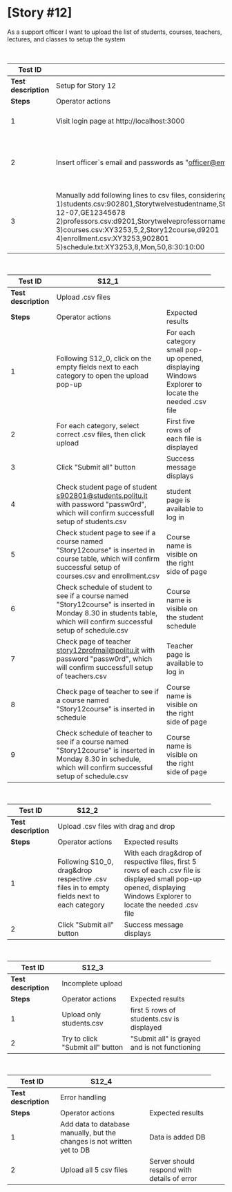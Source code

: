 # [Story #12]

As a support officer I want to upload the list of students, courses, teachers, lectures, and classes to setup the system

<br>

| Test ID | S12_0 |  |
| --- | --- | --- |
| **Test description** <td colspan=2> Setup for Story 12 |
| **Steps** | Operator actions | Expected results |
| 1 | Visit login page at http://localhost:3000 | redirecting to login page displaying "email" and "password" inputs |
| 2 | Insert officer`s email and passwords as "officer@email.com" and "passw0rd", click "login" button | redirecting to http://localhost:3000/setup which displays  "Students","Teachers", "Courses", "Enrollment", "Schedule" sections|
| 3 | Manually add following lines to csv files, considering that they are not already in the database: <br>1)students.csv:902801,Storytwelvestudentname,Storytwelvestudentsurnamename,Maranello,s902801@students.politu.it,2001-12-07,GE12345678<br>2)professors.csv:d9201,Storytwelveprofessorname,Storytwelveprofessorsurname,story12profmail@politu.it,MR12345678 <br> 3)courses.csv:XY3253,5,2,Story12course,d9201 <br>4)enrollment.csv:XY3253,902801<br>5)schedule.txt:XY3253,8,Mon,50,8:30:10:00 | Lines added to csv files which will be used to upload to setup|



<br>

| Test ID | S12_1 |  |
| --- | --- | --- |
| **Test description** <td colspan=2> Upload .csv files |
| **Steps** | Operator actions | Expected results |
| 1 | Following S12_0, click on the empty fields next to each category to open the upload pop-up | For each category small pop-up opened, displaying Windows Explorer to locate the needed .csv file |
| 2 | For each category, select correct .csv files, then click upload | First five rows of each file is displayed|
| 3 | Click "Submit all" button | Success message displays|
| 4 | Check student page of student s902801@students.politu.it with password "passw0rd", which will confirm successfull setup of students.csv |student page is available to log in|
| 5 | Check student page to see if a course named "Story12course" is inserted in course table, which will confirm successful setup of courses.csv and enrollment.csv |Course name is visible on the right side of page |
| 6 | Check schedule of student to see if a course named "Story12course" is inserted in Monday 8.30 in students table, which will confirm successful setup of schedule.csv  |Course name is visible on the student schedule |
| 7 | Check page of teacher story12profmail@politu.it with password "passw0rd", which will confirm successfull setup of teachers.csv |Teacher page is available to log in|
| 8 | Check page of teacher to see if a course named "Story12course" is inserted in schedule|Course name is visible on the right side of page |
| 9 | Check schedule of teacher to see if a course named "Story12course" is inserted in Monday 8.30 in schedule, which will confirm successful setup of schedule.csv  |Course name is visible on the right side of page |

<br>

| Test ID | S12_2 |  |
| --- | --- | --- |
| **Test description** <td colspan=2> Upload .csv files with drag and drop|
| **Steps** | Operator actions | Expected results |
| 1 | Following S10_0, drag&drop respective .csv files in to empty fields next to each category  | With each drag&drop of respective files, first 5 rows of each .csv file is displayed small pop-up opened, displaying Windows Explorer to locate the needed .csv file |
| 2 | Click "Submit all" button | Success message displays|


<br>

| Test ID | S12_3 |  |
| --- | --- | --- |
| **Test description** <td colspan=2> Incomplete upload |
| **Steps** | Operator actions | Expected results |
| 1 | Upload only students.csv | first 5 rows of students.csv is displayed|
| 2 | Try to click "Submit all" button | "Submit all" is grayed and is not functioning|


<br>

| Test ID | S12_4 |  |
| --- | --- | --- |
| **Test description** <td colspan=2> Error handling |
| **Steps** | Operator actions | Expected results |
| 1 | Add data to database manually, but the changes is not written yet to DB |Data is added DB |
| 2 | Upload all 5 csv files |Server should respond with details of error |